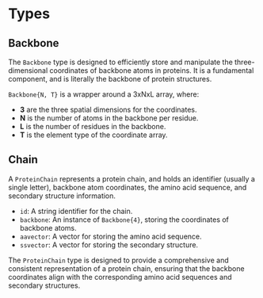 # Types

## Backbone

The `Backbone` type is designed to efficiently store and manipulate the three-dimensional coordinates of backbone atoms in proteins. It is a fundamental component, and is literally the backbone of protein structures.

`Backbone{N, T}` is a wrapper around a 3xNxL array, where:
- **3** are the three spatial dimensions for the coordinates.
- **N** is the number of atoms in the backbone per residue.
- **L** is the number of residues in the backbone.
- **T** is the element type of the coordinate array.

## Chain

A `ProteinChain` represents a protein chain, and holds an identifier (usually a single letter), backbone atom coordinates, the amino acid sequence, and secondary structure information.

- `id`: A string identifier for the chain.
- `backbone`: An instance of `Backbone{4}`, storing the coordinates of backbone atoms.
- `aavector`: A vector for storing the amino acid sequence.
- `ssvector`: A vector for storing the secondary structure.

The `ProteinChain` type is designed to provide a comprehensive and consistent representation of a protein chain, ensuring that the backbone coordinates align with the corresponding amino acid sequences and secondary structures.